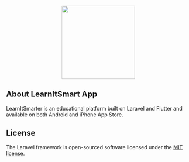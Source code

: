 <p align="center"><a href="http://app.learnitsmarter.com/admin/dashboard" target="_blank"><img src="http://app.learnitsmarter.com/jsTree/logo.webp" width="200"></a></p>


## About LearnItSmart App

LearnItSmarter is an educational platform built on Laravel and Flutter and available on both Android and iPhone App Store.

## License

The Laravel framework is open-sourced software licensed under the [MIT license](https://opensource.org/licenses/MIT).
